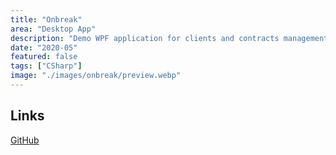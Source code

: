 ```yaml
---
title: "Onbreak"
area: "Desktop App"
description: "Demo WPF application for clients and contracts management"
date: "2020-05"
featured: false
tags: ["CSharp"]
image: "./images/onbreak/preview.webp"
---
```


## Links

<a href="https://github.com/Jaycedam/OnBreakServices" target="_blank">
  GitHub
</a>
